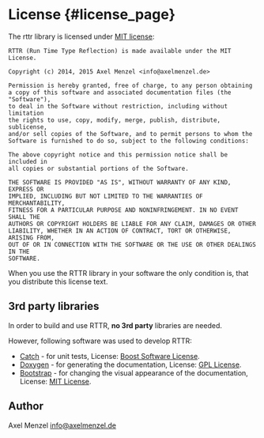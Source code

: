 License   {#license_page}
=======
The rttr library is licensed under <a target="_blank" href="http://opensource.org/licenses/mit-license.php">MIT license</a>:


    RTTR (Run Time Type Reflection) is made available under the MIT License.
    
    Copyright (c) 2014, 2015 Axel Menzel <info@axelmenzel.de>	                     
    
    Permission is hereby granted, free of charge, to any person obtaining         
    a copy of this software and associated documentation files (the "Software"),  
    to deal in the Software without restriction, including without limitation     
    the rights to use, copy, modify, merge, publish, distribute, sublicense,      
    and/or sell copies of the Software, and to permit persons to whom the         
    Software is furnished to do so, subject to the following conditions:          
    
    The above copyright notice and this permission notice shall be included in    
    all copies or substantial portions of the Software.                           
    
    THE SOFTWARE IS PROVIDED "AS IS", WITHOUT WARRANTY OF ANY KIND, EXPRESS OR    
    IMPLIED, INCLUDING BUT NOT LIMITED TO THE WARRANTIES OF MERCHANTABILITY,      
    FITNESS FOR A PARTICULAR PURPOSE AND NONINFRINGEMENT. IN NO EVENT SHALL THE   
    AUTHORS OR COPYRIGHT HOLDERS BE LIABLE FOR ANY CLAIM, DAMAGES OR OTHER        
    LIABILITY, WHETHER IN AN ACTION OF CONTRACT, TORT OR OTHERWISE, ARISING FROM, 
    OUT OF OR IN CONNECTION WITH THE SOFTWARE OR THE USE OR OTHER DEALINGS IN THE 
    SOFTWARE.                                                                     

When you use the RTTR library in your software the only condition is, that you distribute this license text.

3rd party libraries
-----------------------
In order to build and use RTTR, **no 3rd party** libraries are needed.

However, following software was used to develop RTTR:
- <a target="_blank" href="https://github.com/philsquared/Catch">Catch</a> - for unit tests, License: <a target="_blank" href="https://github.com/philsquared/Catch/blob/master/LICENSE_1_0.txt">Boost Software License</a>.
- <a target="_blank" href="http://www.doxygen.org/">Doxygen</a> - for generating the documentation, License: <a target="_blank" href="https://github.com/doxygen/doxygen/blob/master/LICENSE">GPL License</a>.
- <a target="_blank" href="http://getbootstrap.com/">Bootstrap</a> - for changing the visual appearance of the documentation, License: <a target="_blank" href="https://github.com/twbs/bootstrap/blob/master/LICENSE">MIT License</a>.

Author
------
Axel Menzel <info@axelmenzel.de>

